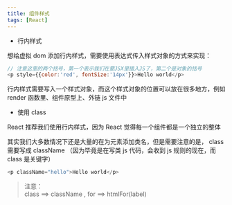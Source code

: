 ```yaml
---
title: 组件样式
tags: [React]
---
```


- 行内样式

想给虚拟 dom 添加行内样式，需要使用表达式传入样式对象的方式来实现：

```js
// 注意这里的两个括号，第一个表示我们在要JSX里插入JS了，第二个是对象的括号
<p style={{color:'red', fontSize:'14px'}}>Hello world</p>
```

行内样式需要写入一个样式对象，而这个样式对象的位置可以放在很多地方，例如 render 函数里、组件原型上、外链 js 文件中

- 使用 class

React 推荐我们使用行内样式，因为 React 觉得每一个组件都是一个独立的整体

其实我们大多数情况下还是大量的在为元素添加类名，但是需要注意的是， class 需要写成
className （因为毕竟是在写类 js 代码，会收到 js 规则的现在，而 class 是关键字）

```js
<p className="hello">Hello world</p>
```

> 注意：  
> class ==> className , for ==> htmlFor(label)
